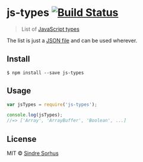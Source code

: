 # js-types [![Build Status](https://travis-ci.org/sindresorhus/js-types.svg?branch=master)](https://travis-ci.org/sindresorhus/js-types)

> List of [JavaScript types](https://developer.mozilla.org/en-US/docs/Web/JavaScript/Data_structures)

The list is just a [JSON file](js-types.json) and can be used wherever.


## Install

```
$ npm install --save js-types
```


## Usage

```js
var jsTypes = require('js-types');

console.log(jsTypes);
//=> ['Array', 'ArrayBuffer', 'Boolean', ...]
```


## License

MIT © [Sindre Sorhus](http://sindresorhus.com)
